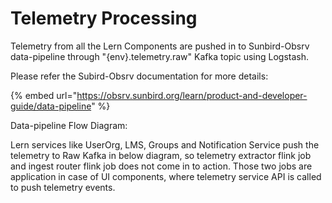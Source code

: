 # Telemetry Processing

Telemetry from all the Lern Components are pushed in to Sunbird-Obsrv data-pipeline through "{env}.telemetry.raw" Kafka topic using Logstash.

Please refer the Subird-Obsrv documentation for more details:

{% embed url="https://obsrv.sunbird.org/learn/product-and-developer-guide/data-pipeline" %}

Data-pipeline Flow Diagram:&#x20;

Lern services like UserOrg, LMS, Groups and Notification Service push the telemetry to Raw Kafka in below diagram, so telemetry extractor flink job and ingest router flink job does not come in to action. Those two jobs are application in case of UI components, where telemetry service API is called to push telemetry events.

<figure><img src="../.gitbook/assets/DataPipeline_HighLevel_Diagram.jpg" alt=""><figcaption></figcaption></figure>
